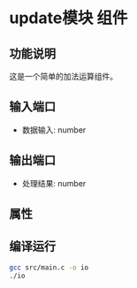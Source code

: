 # update模块 组件

## 功能说明
这是一个简单的加法运算组件。

## 输入端口
- 数据输入: number

## 输出端口
- 处理结果: number

## 属性


## 编译运行
```bash
gcc src/main.c -o io
./io
```